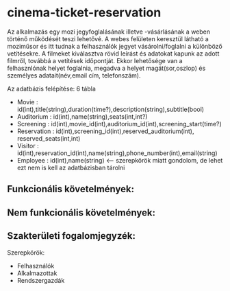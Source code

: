 # cinema-ticket-reservation

Az alkalmazás egy mozi jegyfoglalásának illetve -vásárlásának a weben történő működését teszi lehetővé. A webes felületen keresztül látható a moziműsor és itt tudnak a felhasználók jegyet vásárolni/foglalni a különböző vetítésekre. A filmeket kiválasztva rövid leírást és adatokat kapunk az adott filmről, továbbá a vetítések időpontját. Ekkor lehetősége van a felhasznlónak helyet foglalnia, megadva a helyet magát(sor,oszlop) és személyes adatait(név,email cím, telefonszám).

Az adatbázis felépítése:
6 tábla
  - Movie : id(int),title(string),duration(time?),description(string),subtitle(bool)
  - Auditorium : id(int),name(string),seats(int,int?)
  - Screening : id(int),movie_id(int),auditorium_id(int),screening_start(time?)
  - Reservation : id(int),screening_id(int),reserved_auditorium(int), reserved_seats(int,int)
  - Visitor : id(int),reservation_id(int),name(string),phone_number(int),email(string)
  - Employee : id(int),name(string) <-- szerepkörök miatt gondolom, de lehet ezt nem is kell az adatbázisban tárolni

Funkcionális követelmények:
  -

Nem funkcionális követelmények:
  - 

Szakterületi fogalomjegyzék:
  -


Szerepkörök:
  - Felhasználók
  - Alkalmazottak
  - Rendszergazdák

